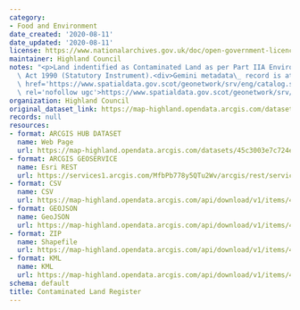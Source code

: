 ```yaml
---
category:
- Food and Environment
date_created: '2020-08-11'
date_updated: '2020-08-11'
license: https://www.nationalarchives.gov.uk/doc/open-government-licence/version/3/
maintainer: Highland Council
notes: "<p>Land indentified as Contaminated Land as per Part IIA Environmental Protection\
  \ Act 1990 (Statutory Instrument).<div>Gemini metadata\_ record is at :<br /></div><p><a\
  \ href='https://www.spatialdata.gov.scot/geonetwork/srv/eng/catalog.search#/metadata/e17f9012-fae9-402e-a127-48ffa2919901'\
  \ rel='nofollow ugc'>https://www.spatialdata.gov.scot/geonetwork/srv/eng/catalog.search#/metadata/e17f9012-fae9-402e-a127-48ffa2919901</a></p></p>"
organization: Highland Council
original_dataset_link: https://map-highland.opendata.arcgis.com/datasets/45c3003e7c724eba833832197459e86c_0
records: null
resources:
- format: ARCGIS HUB DATASET
  name: Web Page
  url: https://map-highland.opendata.arcgis.com/datasets/45c3003e7c724eba833832197459e86c_0
- format: ARCGIS GEOSERVICE
  name: Esri REST
  url: https://services1.arcgis.com/MfbPb778y5QTu2Wv/arcgis/rest/services/Contaminated_Land_Register/FeatureServer/0
- format: CSV
  name: CSV
  url: https://map-highland.opendata.arcgis.com/api/download/v1/items/45c3003e7c724eba833832197459e86c/csv?layers=0
- format: GEOJSON
  name: GeoJSON
  url: https://map-highland.opendata.arcgis.com/api/download/v1/items/45c3003e7c724eba833832197459e86c/geojson?layers=0
- format: ZIP
  name: Shapefile
  url: https://map-highland.opendata.arcgis.com/api/download/v1/items/45c3003e7c724eba833832197459e86c/shapefile?layers=0
- format: KML
  name: KML
  url: https://map-highland.opendata.arcgis.com/api/download/v1/items/45c3003e7c724eba833832197459e86c/kml?layers=0
schema: default
title: Contaminated Land Register
---
```

